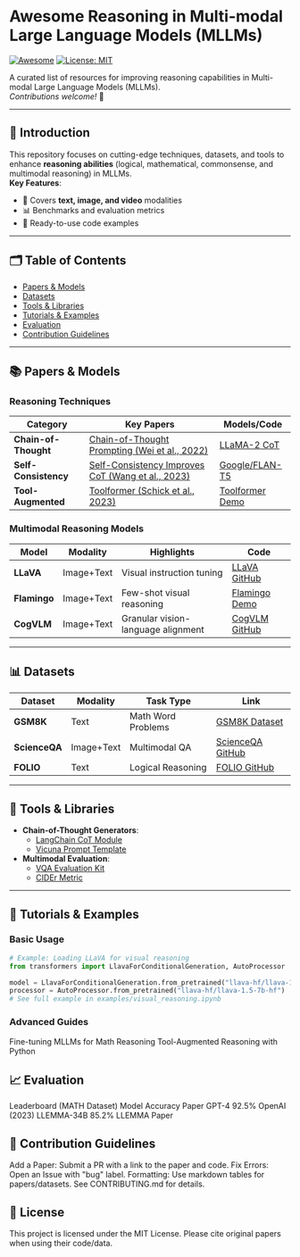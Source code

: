 # Awesome Reasoning in Multi-modal Large Language Models (MLLMs)

[![Awesome](https://awesome.re/badge.svg)](https://awesome.re) 
[![License: MIT](https://img.shields.io/badge/License-MIT-yellow.svg)](https://opensource.org/licenses/MIT)

A curated list of resources for improving reasoning capabilities in Multi-modal Large Language Models (MLLMs).  
*Contributions welcome!* 🚀

---

## 📖 Introduction
This repository focuses on cutting-edge techniques, datasets, and tools to enhance ​**reasoning abilities** (logical, mathematical, commonsense, and multimodal reasoning) in MLLMs.  
**Key Features**:
- 🧠 Covers ​**text, image, and video** modalities
- 📊 Benchmarks and evaluation metrics
- 🔧 Ready-to-use code examples

---

## 🗂️ Table of Contents
- [Papers & Models](#-papers--models)
- [Datasets](#-datasets)
- [Tools & Libraries](#-tools--libraries)
- [Tutorials & Examples](#-tutorials--examples)
- [Evaluation](#-evaluation)
- [Contribution Guidelines](#-contribution-guidelines)

---

## 📚 Papers & Models
### Reasoning Techniques
| Category          | Key Papers                                                                 | Models/Code                                                                 |
|-------------------|---------------------------------------------------------------------------|-----------------------------------------------------------------------------|
| ​**Chain-of-Thought** | [Chain-of-Thought Prompting (Wei et al., 2022)](https://arxiv.org/abs/2201.11903) | [LLaMA-2 CoT](https://github.com/facebookresearch/llama)                   |
| ​**Self-Consistency** | [Self-Consistency Improves CoT (Wang et al., 2023)](https://arxiv.org/abs/2203.11171) | [Google/FLAN-T5](https://huggingface.co/google/flan-t5-xxl)                |
| ​**Tool-Augmented**  | [Toolformer (Schick et al., 2023)](https://arxiv.org/abs/2302.04761)      | [Toolformer Demo](https://github.com/lucidrains/toolformer-pytorch)        |

### Multimodal Reasoning Models
| Model       | Modality   | Highlights                                | Code                                                                 |
|-------------|------------|-------------------------------------------|----------------------------------------------------------------------|
| ​**LLaVA**   | Image+Text | Visual instruction tuning                 | [LLaVA GitHub](https://github.com/haotian-liu/LLaVA)                |
| ​**Flamingo**| Image+Text | Few-shot visual reasoning                 | [Flamingo Demo](https://huggingface.co/docs/transformers/model_doc/flamingo) |
| ​**CogVLM**  | Image+Text | Granular vision-language alignment        | [CogVLM GitHub](https://github.com/THUDM/CogVLM)                    |

---

## 📊 Datasets
| Dataset     | Modality   | Task Type                | Link                                                                 |
|-------------|------------|--------------------------|----------------------------------------------------------------------|
| ​**GSM8K**   | Text       | Math Word Problems       | [GSM8K Dataset](https://github.com/openai/grade-school-math)        |
| ​**ScienceQA**| Image+Text | Multimodal QA           | [ScienceQA GitHub](https://scienceqa.github.io/)                    |
| ​**FOLIO**   | Text       | Logical Reasoning        | [FOLIO GitHub](https://github.com/Yale-LILY/FOLIO)                  |

---

## 🔧 Tools & Libraries
- ​**Chain-of-Thought Generators**:
  - [LangChain CoT Module](https://python.langchain.com/docs/modules/chains/foundational/thought_generation)
  - [Vicuna Prompt Template](https://github.com/lm-sys/FastChat/blob/main/fastchat/conversation.py)
- ​**Multimodal Evaluation**:
  - [VQA Evaluation Kit](https://github.com/GT-Vision-Lab/VQA)
  - [CIDEr Metric](https://github.com/tylin/coco-caption)

---

## 🧪 Tutorials & Examples
### Basic Usage
```python
# Example: Loading LLaVA for visual reasoning
from transformers import LlavaForConditionalGeneration, AutoProcessor

model = LlavaForConditionalGeneration.from_pretrained("llava-hf/llava-1.5-7b-hf")
processor = AutoProcessor.from_pretrained("llava-hf/llava-1.5-7b-hf")
# See full example in examples/visual_reasoning.ipynb
```

### Advanced Guides
Fine-tuning MLLMs for Math Reasoning
Tool-Augmented Reasoning with Python

## 📈 Evaluation
Leaderboard (MATH Dataset)
Model	Accuracy	Paper
GPT-4	92.5%	OpenAI (2023)
LLEMMA-34B	85.2%	LLEMMA Paper

## 🤝 Contribution Guidelines
​Add a Paper: Submit a PR with a link to the paper and code.
​Fix Errors: Open an Issue with "bug" label.
​Formatting: Use markdown tables for papers/datasets.
See CONTRIBUTING.md for details.

## 📜 License
This project is licensed under the MIT License.
Please cite original papers when using their code/data.

